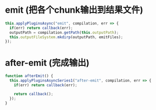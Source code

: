 # emit (把各个chunk输出到结果文件)

```js
this.applyPluginsAsync("emit", compilation, err => {
  if(err) return callback(err);
  outputPath = compilation.getPath(this.outputPath);
  this.outputFileSystem.mkdirp(outputPath, emitFiles);
});
```

# after-emit (完成输出)

```js
function afterEmit() {
  this.applyPluginsAsyncSeries1("after-emit", compilation, err => {
    if(err) return callback(err);

    return callback();
  });
}
```